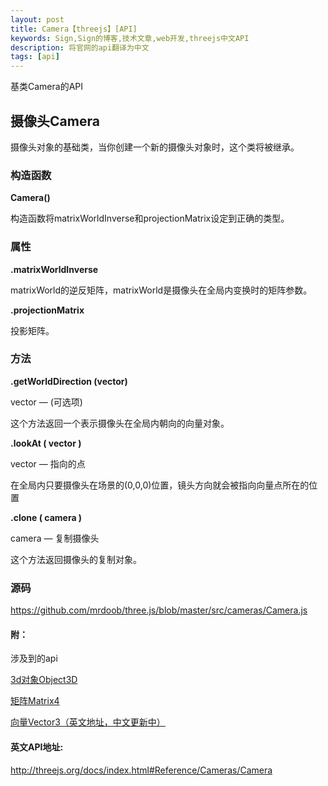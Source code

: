 ```yaml
---
layout: post
title: Camera【threejs】[API]
keywords: Sign,Sign的博客,技术文章,web开发,threejs中文API
description: 将官网的api翻译为中文
tags: [api]
---
```

基类Camera的API

## 摄像头Camera

摄像头对象的基础类，当你创建一个新的摄像头对象时，这个类将被继承。

### 构造函数

**Camera()**

构造函数将matrixWorldInverse和projectionMatrix设定到正确的类型。

### 属性

**.matrixWorldInverse**

matrixWorld的逆反矩阵，matrixWorld是摄像头在全局内变换时的矩阵参数。

**.projectionMatrix**

投影矩阵。

### 方法

**.getWorldDirection (vector)**

vector — (可选项)

这个方法返回一个表示摄像头在全局内朝向的向量对象。

**.lookAt ( vector )**

vector — 指向的点

在全局内只要摄像头在场景的(0,0,0)位置，镜头方向就会被指向向量点所在的位置

**.clone ( camera )**

camera — 复制摄像头

这个方法返回摄像头的复制对象。

### 源码

<a href="https://github.com/mrdoob/three.js/blob/master/src/cameras/Camera.js" target="_blank">https://github.com/mrdoob/three.js/blob/master/src/cameras/Camera.js</a>

#### 附：

涉及到的api

<a href="http://ccx01.github.io/post/core-object3d" target="_blank">3d对象Object3D</a>

<a href="http://ccx01.github.io/post/math-matrix4" target="_blank">矩阵Matrix4</a>

<a href="http://threejs.org/docs/index.html#Reference/Math/Vector3" target="_blank">向量Vector3（英文地址，中文更新中）</a>

#### 英文API地址:

<a href="http://threejs.org/docs/index.html#Reference/Cameras/Camera" target="_blank">http://threejs.org/docs/index.html#Reference/Cameras/Camera</a>